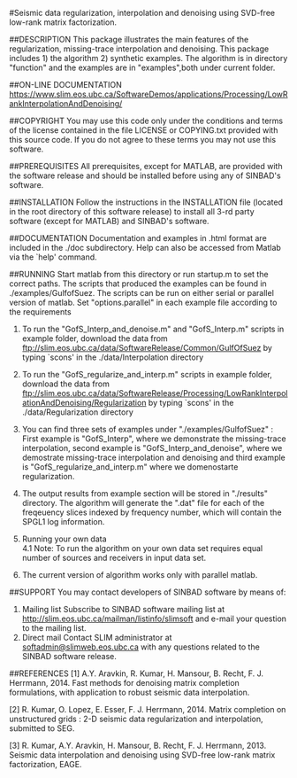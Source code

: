 #Seismic data regularization, interpolation and denoising using SVD-free low-rank matrix factorization.

##DESCRIPTION
This package illustrates the main features of the regularization, missing-trace 
    interpolation and denoising. This package includes 1) the algorithm 
    2) synthetic examples. The algorithm is in directory "function" 
    and the examples are in "examples",both under current folder.

##ON-LINE DOCUMENTATION
<https://www.slim.eos.ubc.ca/SoftwareDemos/applications/Processing/LowRankInterpolationAndDenoising/>

##COPYRIGHT
You may use this code only under the conditions and terms of the
    license contained in the file LICENSE or COPYING.txt provided with
    this source code. If you do not agree to these terms you may not
    use this software.

##PREREQUISITES
All prerequisites, except for MATLAB, are provided with the
    software release and should be installed before using any of
    SINBAD's software.

##INSTALLATION
Follow the instructions in the INSTALLATION file (located in the
    root directory of this software release) to install all 3-rd party
    software (except for MATLAB) and SINBAD's software.

##DOCUMENTATION
Documentation and examples in .html format are included in the ./doc subdirectory.
    Help can also be accessed from Matlab via the `help' command.

##RUNNING
Start matlab from this directory or run startup.m to set the correct paths. The scripts 
     that produced the examples can be found in ./examples/GulfofSuez. The scripts can be run on
     either serial or parallel version of matlab. Set "options.parallel" in each example file
     according to the requirements 

1. To run the "GofS_Interp_and_denoise.m" and "GofS_Interp.m" scripts in example folder, download the data from
    	 <ftp://slim.eos.ubc.ca/data/SoftwareRelease/Common/GulfOfSuez>
        by typing `scons' in the ./data/Interpolation directory

2. To run the "GofS_regularize_and_interp.m" scripts in example folder, download the data from
    	 <ftp://slim.eos.ubc.ca/data/SoftwareRelease/Processing/LowRankInterpolationAndDenoising/Regularization>
        by typing `scons' in the ./data/Regularization directory

2. You can find three sets of examples under "./examples/GulfofSuez" : First example
        is "GofS_Interp", where we demonstrate the missing-trace interpolation,
        second example is "GofS_Interp_and_denoise", where we demostrate
        missing-trace interpolation and denoising and third example is "GofS_regularize_and_interp.m"
        where we domenostarte regularization.  

3. The output results from example section will be stored in "./results"
        directory. The algorithm will generate the ".dat" file for each of the freqeuency
        slices indexed by frequency number, which will contain the SPGL1 log
        information.

4. Running your own data<br />
    4.1 Note: To run the algorithm on your own data set requires 
          equal number of sources and receivers in input data set.

5. The current version of algorithm works only with parallel matlab.

##SUPPORT
You may contact developers of SINBAD software by means of:

1. Mailing list
      Subscribe to SINBAD software mailing list at
      <http://slim.eos.ubc.ca/mailman/listinfo/slimsoft> and e-mail your
      question to the mailing list.
2. Direct mail
      Contact SLIM administrator at <softadmin@slimweb.eos.ubc.ca> with any
      questions related to the SINBAD software release.


##REFERENCES
 [1] A.Y. Aravkin, R. Kumar, H. Mansour, B. Recht, F. J. Herrmann, 2014. Fast methods for denoising matrix completion formulations, with application to robust seismic data interpolation.

 [2] R. Kumar, O. Lopez, E. Esser, F. J. Herrmann, 2014. Matrix completion on unstructured grids : 2-D seismic data regularization and interpolation, submitted to SEG.

 [3] R. Kumar, A.Y. Aravkin, H. Mansour, B. Recht, F. J. Herrmann, 2013. Seismic data interpolation and denoising using SVD-free low-rank matrix factorization, EAGE.
